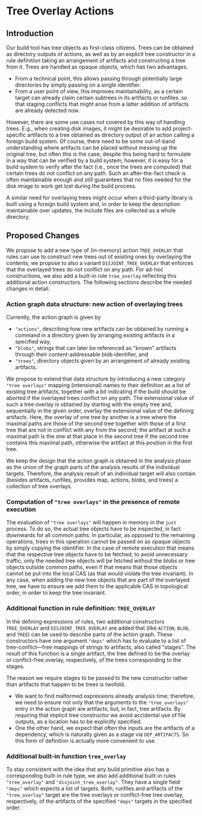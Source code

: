 # Tree Overlay Actions

## Introduction

Our build tool has tree objects as first-class citizens. Trees
can be obtained as directory outputs of actions, as well as by an
explicit tree constructor in a rule definition taking an arrangement
of artifacts and constructing a tree from it. Trees are handled as
opaque objects, which has two advantages.
- From a technical point, this allows passing through potentially
  large directories by simply passing on a single identifier.
- From a user point of view, this improves maintainability, as a
  certain target can already claim certain subtrees in its artifacts
  or runfiles, so that staging conflicts that might arise from a
  latter addition of artifacts are already detected now.

However, there are some use cases not covered by this way of handling
trees. E.g., when creating disk images, it might be desirable to add
project-specific artifacts to a tree obtained as directory output
of an action calling a foreign build system. Of course, there need
to be some out-of-band understanding where artifacts can be placed
without messing up the original tree, but often this is the case,
despite this being hard to formulate in a way that can be verified
by a build system; however, it is easy for a build system to verify
after the fact (i.e., once the trees are computed) that certain
trees do not conflict on any path. Such an after-the-fact check is
often maintainable enough and still guarantees that no files needed
for the disk image to work get lost during the build process.

A similar need for overlaying trees might occur when a third-party
library is built using a foreign build system and, in order to keep
the description maintainable over updates, the include files are
collected as a whole directory.

## Proposed Changes

We propose to add a new type of (in-memory) action `TREE_OVERLAY` that
rules can use to construct new trees out of existing ones by overlaying
the contents; we propose to also a variant `DISJOINT_TREE_OVERLAY`
that enforces that the overlayed trees do not conflict on any path.
For ad-hoc constructions, we also add a built-in rule `tree_overlay`
reflecting this additional action constructors. The following
sections describe the needed changes in detail.

### Action graph data structure: new action of overlaying trees

Currently, the action graph is given by
- `"actions"`, describing how new artifacts can be obtained by
  running a command in a directory given by arranging existing
  artifacts in a specified way,
- `"blobs"`, strings that can later be referenced as "known" artifacts
  through their content-addressable blob identifier, and
- `"trees"`, directory objects given by an arrangement of already
  existing artifacts.

We propose to extend that data structure by introducing a new category
`"tree overlays"` mapping (intensional) names to their definition
as a list of existing tree artifacts, together with a bit indicating if
the build should be aborted if the overlayed trees conflict on any path.
The extensional value of such
a tree overlay is obtained by starting with the empty tree and,
sequentially in the given order, overlay the extensional value of
the defining artifacts. Here, the overlay of one tree by another is
a tree where the maximal paths are those of the second tree together
with those of a first tree that are not in conflict with any from
the second; the artifact at such a maximal path is the one at that
place in the second tree if the second tree contains this maximal
path, otherwise the artifact at this position in the first tree.

We keep the design that the action graph is obtained in the analysis
phase as the union of the graph parts of the analysis results of the
individual targets. Therefore, the analysis result of an individual
target will also contain (besides artifacts, runfiles, provides
map, actions, blobs, and trees) a collection of tree overlays.

### Computation of `"tree overlays"` in the presence of remote execution

The evaluation of `"tree overlays"` will happen in memory in the `just`
process. To do so, the actual tree objects have to be inspected, in
fact downwards for all common paths. In particular, as opposed to
the remaining operations, trees in this operation cannot be passed
on as opaque objects by simply copying the identifier. In the case
of remote execution that means that the respective tree objects have
to be fetched; to avoid unnecessary traffic, only the needed tree
objects will be fetched without the blobs or tree objects outside
common paths, even if that means that those objects cannot be put
into the local CAS (as that would violate the tree invariant). In
any case, when adding the new tree objects that are part of the
overlayed tree, we have to ensure we add them to the applicable
CAS in topological order, in order to keep the tree invariant.

### Additional function in rule definition: `TREE_OVERLAY`

In the defining expressions of rules, two additional constructors
`TREE_OVERLAY` and `DISJOINT_TREE_OVERLAY` are added that (like
`ACTION`, `BLOB`, and `TREE`) can be used to describe parts of the
action graph. These constructors have one argument `"deps"` which
has to evaluate to a list of tree-conflict&mdash;free mappings
of strings to artifacts, also called "stages". The result of this
function is a single artifact, the tree defined to be the overlay
or conflict-free overlay, respectively, of the trees corresponding
to the stages.

The reason we require stages to be passed to the new constructor
rather than artifacts that happen to be trees is twofold.
- We want to find malformed expressions already analysis time;
  therefore, we need to ensure not only that the arguments to the
  `"tree_overlays"` entry in the action graph are artifacts, but, in
  fact, tree artifacts. By requiring that implicit tree constructor
  we avoid accidental use of file outputs, as a location has to be
  explicitly specified.
- One the other hand, we expect that often the inputs are the
  artifacts of a dependency, which is naturally given as a stage
  via `DEP_ARTIFACTS`. So this form of definition is actually more
  convenient to use.

### Additional built-in function `tree_overlay`

To stay consistent with the idea that any build primitive also has
a corresponding built-in rule type, we also add additional built-in
rules `"tree_overlay"` and `"disjoint_tree_overlay"`. They have a
single field `"deps"` which expects a list of targets. Both, runfiles
and artifacts of the `"tree_overlay"` target are the tree overlays
or conflict-free tree overlay, respectively, of the artifacts of
the specified `"deps"` targets in the specified order.
